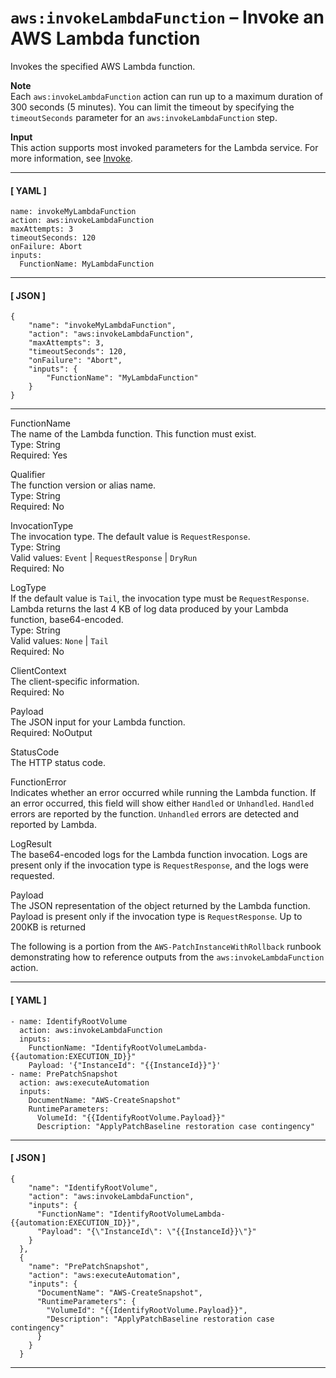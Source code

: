 # `aws:invokeLambdaFunction` – Invoke an AWS Lambda function<a name="automation-action-lamb"></a>

Invokes the specified AWS Lambda function\.

**Note**  
Each `aws:invokeLambdaFunction` action can run up to a maximum duration of 300 seconds \(5 minutes\)\. You can limit the timeout by specifying the `timeoutSeconds` parameter for an `aws:invokeLambdaFunction` step\.

**Input**  
This action supports most invoked parameters for the Lambda service\. For more information, see [Invoke](https://docs.aws.amazon.com/lambda/latest/dg/API_Invoke.html)\.

------
#### [ YAML ]

```
name: invokeMyLambdaFunction
action: aws:invokeLambdaFunction
maxAttempts: 3
timeoutSeconds: 120
onFailure: Abort
inputs:
  FunctionName: MyLambdaFunction
```

------
#### [ JSON ]

```
{
    "name": "invokeMyLambdaFunction",
    "action": "aws:invokeLambdaFunction",
    "maxAttempts": 3,
    "timeoutSeconds": 120,
    "onFailure": "Abort",
    "inputs": {
        "FunctionName": "MyLambdaFunction"
    }
}
```

------

FunctionName  
The name of the Lambda function\. This function must exist\.  
Type: String  
Required: Yes

Qualifier  
The function version or alias name\.  
Type: String  
Required: No

InvocationType  
The invocation type\. The default value is `RequestResponse`\.  
Type: String  
Valid values: `Event` \| `RequestResponse` \| `DryRun`  
Required: No

LogType  
If the default value is `Tail`, the invocation type must be `RequestResponse`\. Lambda returns the last 4 KB of log data produced by your Lambda function, base64\-encoded\.  
Type: String  
Valid values: `None` \| `Tail`  
Required: No

ClientContext  
The client\-specific information\.  
Required: No

Payload  
The JSON input for your Lambda function\.  
Required: NoOutput

StatusCode  
The HTTP status code\.

FunctionError  
Indicates whether an error occurred while running the Lambda function\. If an error occurred, this field will show either `Handled` or `Unhandled`\. `Handled` errors are reported by the function\. `Unhandled` errors are detected and reported by Lambda\.

LogResult  
The base64\-encoded logs for the Lambda function invocation\. Logs are present only if the invocation type is `RequestResponse`, and the logs were requested\.

Payload  
The JSON representation of the object returned by the Lambda function\. Payload is present only if the invocation type is `RequestResponse`\. Up to 200KB is returned

The following is a portion from the `AWS-PatchInstanceWithRollback` runbook demonstrating how to reference outputs from the `aws:invokeLambdaFunction` action\.

------
#### [ YAML ]

```
- name: IdentifyRootVolume
  action: aws:invokeLambdaFunction
  inputs:
    FunctionName: "IdentifyRootVolumeLambda-{{automation:EXECUTION_ID}}"
    Payload: '{"InstanceId": "{{InstanceId}}"}'
- name: PrePatchSnapshot
  action: aws:executeAutomation
  inputs:
    DocumentName: "AWS-CreateSnapshot"
    RuntimeParameters:
      VolumeId: "{{IdentifyRootVolume.Payload}}"
      Description: "ApplyPatchBaseline restoration case contingency"
```

------
#### [ JSON ]

```
{
    "name": "IdentifyRootVolume",
    "action": "aws:invokeLambdaFunction",
    "inputs": {
      "FunctionName": "IdentifyRootVolumeLambda-{{automation:EXECUTION_ID}}",
      "Payload": "{\"InstanceId\": \"{{InstanceId}}\"}"
    }
  },
  {
    "name": "PrePatchSnapshot",
    "action": "aws:executeAutomation",
    "inputs": {
      "DocumentName": "AWS-CreateSnapshot",
      "RuntimeParameters": {
        "VolumeId": "{{IdentifyRootVolume.Payload}}",
        "Description": "ApplyPatchBaseline restoration case contingency"
      }
    }
  }
```

------